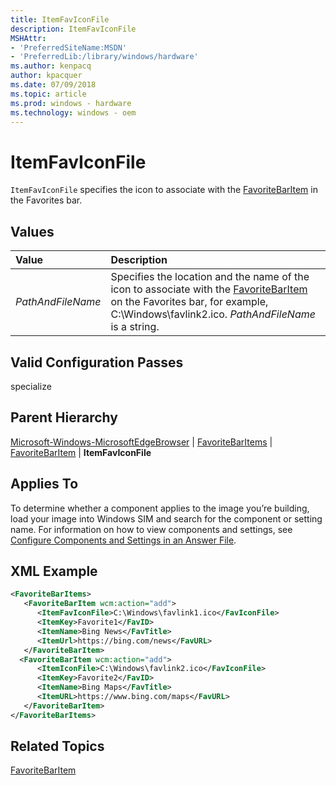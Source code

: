 ```yaml
---
title: ItemFavIconFile
description: ItemFavIconFile
MSHAttr:
- 'PreferredSiteName:MSDN'
- 'PreferredLib:/library/windows/hardware'
ms.author: kenpacq
author: kpacquer
ms.date: 07/09/2018
ms.topic: article
ms.prod: windows - hardware
ms.technology: windows - oem
---
```


# ItemFavIconFile

`ItemFavIconFile` specifies the icon to associate with the [FavoriteBarItem](microsoft-windows-microsoftedgebrowser-favoritebaritems-favoritebaritem.md) in the Favorites bar.

## Values

| Value                   | Description                                                |
|:------------------------|:--------------------------------------------------------------------------------------|
| _PathAndFileName_ | Specifies the location and the name of the icon to associate with the [FavoriteBarItem](microsoft-windows-microsoftedgebrowser-favoritebaritems-favoritebaritem.md) on the Favorites bar, for example, C:\Windows\favlink2.ico. _PathAndFileName_ is a string. |

## Valid Configuration Passes

specialize

## Parent Hierarchy

[Microsoft-Windows-MicrosoftEdgeBrowser](microsoft-windows-microsoftedgebrowser.md) | [FavoriteBarItems](microsoft-windows-microsoftedgebrowser-favoritebaritems.md) | [FavoriteBarItem](microsoft-windows-microsoftedgebrowser-favoritebaritems-favoritebaritem.md) | **ItemFavIconFile**

## Applies To

To determine whether a component applies to the image you’re building, load your image into Windows SIM and search for the component or setting name. For information on how to view components and settings, see [Configure Components and Settings in an Answer File](https://docs.microsoft.com/en-us/windows-hardware/customize/desktop/wsim/configure-components-and-settings-in-an-answer-file).

## XML Example

```XML
<FavoriteBarItems>
   <FavoriteBarItem wcm:action="add">
      <ItemFavIconFile>C:\Windows\favlink1.ico</FavIconFile>
      <ItemKey>Favorite1</FavID>
      <ItemName>Bing News</FavTitle>
      <ItemUrl>https://bing.com/news</FavURL>
   </FavoriteBarItem>
  <FavoriteBarItem wcm:action="add">
      <ItemIconFile>C:\Windows\favlink2.ico</FavIconFile>
      <ItemKey>Favorite2</FavID>
      <ItemName>Bing Maps</FavTitle>
      <ItemURL>https://www.bing.com/maps</FavURL>
   </FavoriteBarItem>
</FavoriteBarItems>
```

## Related Topics

[FavoriteBarItem](microsoft-windows-microsoftedgebrowser-favoritebaritems-favoritebaritem.md)
